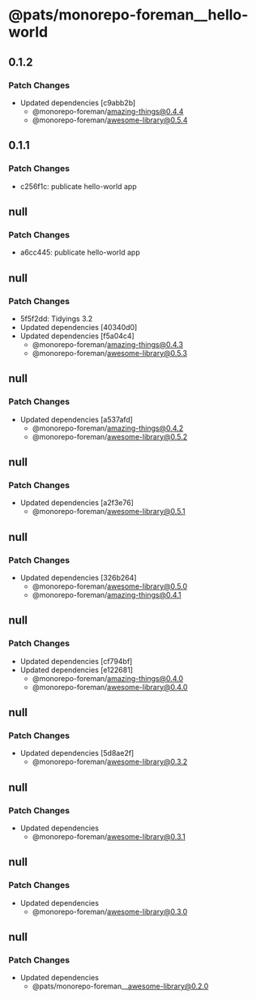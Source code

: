 # @pats/monorepo-foreman\_\_hello-world

## 0.1.2

### Patch Changes

- Updated dependencies [c9abb2b]
  - @monorepo-foreman/amazing-things@0.4.4
  - @monorepo-foreman/awesome-library@0.5.4

## 0.1.1

### Patch Changes

- c256f1c: publicate hello-world app

## null

### Patch Changes

- a6cc445: publicate hello-world app

## null

### Patch Changes

- 5f5f2dd: Tidyings 3.2
- Updated dependencies [40340d0]
- Updated dependencies [f5a04c4]
  - @monorepo-foreman/amazing-things@0.4.3
  - @monorepo-foreman/awesome-library@0.5.3

## null

### Patch Changes

- Updated dependencies [a537afd]
  - @monorepo-foreman/amazing-things@0.4.2
  - @monorepo-foreman/awesome-library@0.5.2

## null

### Patch Changes

- Updated dependencies [a2f3e76]
  - @monorepo-foreman/awesome-library@0.5.1

## null

### Patch Changes

- Updated dependencies [326b264]
  - @monorepo-foreman/awesome-library@0.5.0
  - @monorepo-foreman/amazing-things@0.4.1

## null

### Patch Changes

- Updated dependencies [cf794bf]
- Updated dependencies [e122681]
  - @monorepo-foreman/amazing-things@0.4.0
  - @monorepo-foreman/awesome-library@0.4.0

## null

### Patch Changes

- Updated dependencies [5d8ae2f]
  - @monorepo-foreman/awesome-library@0.3.2

## null

### Patch Changes

- Updated dependencies
  - @monorepo-foreman/awesome-library@0.3.1

## null

### Patch Changes

- Updated dependencies
  - @monorepo-foreman/awesome-library@0.3.0

## null

### Patch Changes

- Updated dependencies
  - @pats/monorepo-foreman\_\_awesome-library@0.2.0
